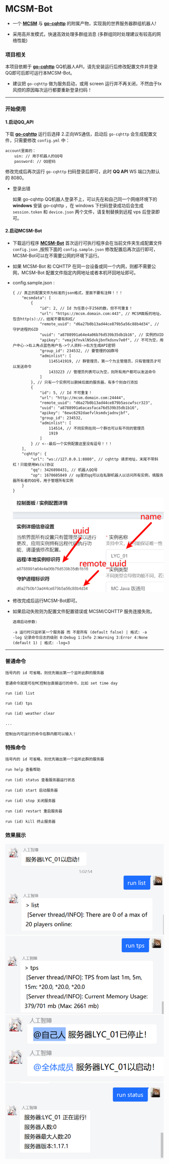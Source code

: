 # MCSM-Bot

- 一个 **[MCSM](https://github.com/MCSManager/MCSManager)** 与 **[go-cqhttp](https://github.com/Mrs4s/go-cqhttp)** 的附属产物，实现我的世界服务器群组机器人!

- 采用高并发模式，快速高效处理多群组消息 (多群组同时处理建议有较高的网络性能)

### 项目相关

本项目依赖于 **[go-cqhttp](https://github.com/Mrs4s/go-cqhttp)** QQ机器人API，请先安装运行后修改配置文件并登录QQ即可后即可运行本MCSM-Bot。

- 建议把 ``go-cqhttp`` 做为服务启动，或用 screen 运行并不再关闭，不然由于tx风控的原因每次运行都要重新登录扫码！

-----
### 开始使用

#### 1.启动QQ_API

下载 **[go-cqhttp](https://github.com/Mrs4s/go-cqhttp)** 运行后选择 2.正向WS通信，启动后 `go-cqhttp` 会生成配置文件，只需要修改 `config.yml` 中：
```
account里面的：
    uin: // 用于机器人的QQ号
    password: // QQ密码
```

修改完成后再次运行 `go-cqhttp` 扫码登录后即可，此时 **QQ API** WS 端口为默认的 8080。

- 登录出错

    如果 go-cqhttp QQ机器人登录不上，可以先在和自己同一个网络环境下的 **windows** 安装 go-cqhttp ，在 windows 下扫码登录成功后会生成 `session.token` 和 `device.json` 两个文件，请复制替换到远程 vps 后登录即可。

#### 2.启动MCSM-Bot

- 下载运行程序 **[MCSM-Bot](https://github.com/zijiren233/MCSM-Bot/releases)** 
首次运行可执行程序会在当前文件夹生成配置文件 `config.json` ,按照下面的 `config.sample.json` 修改配置后再次运行即可，MCSM-Bot可以在不需要公网的环境下运行。

- 如果 MCSM-Bot 和 CQHTTP 在同一台设备或同一个内网，则都不需要公网，MCSM-Bot 配置文件指定内网地址或者本机环回地址即可。

- config.sample.json :

    ```
    { // 真正的配置文件为标准的json格式，里面不要有注释！！！
        "mcsmdata": [
            {
                "id": 2, // Id 为任意小于256的数，但不可重复！
                "url": "https://mcsm.domain.com:443", // MCSM面板的地址，包含http(s)://，结尾不要有斜杠/
                "remote_uuid": "d6a27b0b13ad44ce879b5a56c88b4d34", // 守护进程的GID
                "uuid": "a8788991a64e4a06b76d539b35db1b16", // 实例的UID
                "apikey": "vmajkfnvklNSdvkjbnfkdsnv7e0f", // 不可为空，用户中心->右上角点蓝色用户名->个人资料->右方生成API密钥
                "group_id": 234532, // 要管理的QQ群号
                "adminlist": [
                    1145141919, // 群管理员，第一个为主管理员，只有管理员才可以发送命令
                    1433223 // 管理员列表可以为空，则所有用户都可以发送命令
                ]
            }, // 只有一个实例可以删掉后面的服务器，有多个则自行添加
            {
                "id": 5, // Id 不可重复！
                "url": "http://mcsm.domain.com:24444",
                "remote_uuid": "d6a27b0b13ad44ce879b5ascwfscr323",
                "uuid": "a8788991a6acasfaca76d539b35db1b16",
                "apikey": "6ewc6292daefvlksmdvjadnvjbf",
                "group_id": 234532,
                "adminlist": [
                    114514, // 不同实例在同一个群也可以有不同的管理员
                    1919
                ]
            } // <--最后一个实例配置这里没有逗号！！！
        ],
        "cqhttp": {
            "url": "ws://127.0.0.1:8080", // cqhttp 请求地址，末尾不带斜杠！只能使用Ws(s)协议
            "qq": 3426898431, // 机器人QQ号
            "op": 1670605849 // op里的qq可以在私聊机器人以访问所有实例，填服务器所有者的QQ号，用于管理所有实例
        }
    }
    ```

    <img src="docs\sc\Sample_4.png" />

- 修改完成后运行MCSM-Bot即可。

- 如果启动失败则为配置文件配置错误或 MCSM/CQHTTP 服务连接失败。

    ```
    选填启动参数:

    -a 运行时只监听某一个服务器 而 不是所有 (default false) | 格式: -a
    -log 记录命令日志的级别 0:Debug 1:Info 2:Warning 3:Error 4:None (default 1) | 格式: -log=3
    ```

-----

### 普通命令

```
括号内的 id 可省略，则优先输出第一个监听此群的服务器

普通命令就是可在MC控制台直接运行的命令，比如 set time day

run (id) list

run (id) tps

run (id) weather clear

...

控制台内可运行的命令在群内都可以输入！
```

### 特殊命令

```
括号内的 id 可省略，则优先输出第一个监听此群的服务器

run help 查看帮助

run (id) status 查看服务器运行状态

run (id) start 启动服务器

run (id) stop 关闭服务器

run (id) restart 重启服务器

run (id) kill 终止服务器
```

### 效果展示

<img src="docs\sc\Sample_1.png" />

<img src="docs\sc\Sample_2.png" />

<img src="docs\sc\Sample_3.png" />

<img src="docs\sc\Sample_status.png" />
